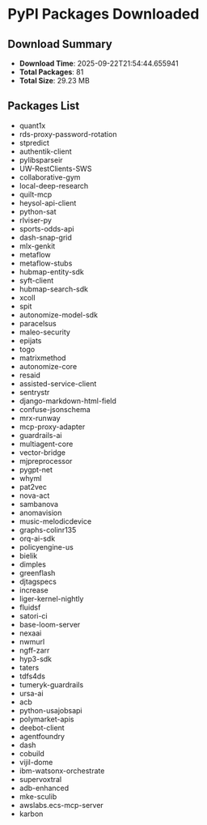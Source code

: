# PyPI Packages Downloaded

## Download Summary
- **Download Time**: 2025-09-22T21:54:44.655941
- **Total Packages**: 81
- **Total Size**: 29.23 MB

## Packages List
- quant1x
- rds-proxy-password-rotation
- stpredict
- authentik-client
- pylibsparseir
- UW-RestClients-SWS
- collaborative-gym
- local-deep-research
- quilt-mcp
- heysol-api-client
- python-sat
- rlviser-py
- sports-odds-api
- dash-snap-grid
- mlx-genkit
- metaflow
- metaflow-stubs
- hubmap-entity-sdk
- syft-client
- hubmap-search-sdk
- xcoll
- spit
- autonomize-model-sdk
- paracelsus
- maleo-security
- epijats
- togo
- matrixmethod
- autonomize-core
- resaid
- assisted-service-client
- sentrystr
- django-markdown-html-field
- confuse-jsonschema
- mrx-runway
- mcp-proxy-adapter
- guardrails-ai
- multiagent-core
- vector-bridge
- mjpreprocessor
- pygpt-net
- whyml
- pat2vec
- nova-act
- sambanova
- anomavision
- music-melodicdevice
- graphs-colinr135
- orq-ai-sdk
- policyengine-us
- bielik
- dimples
- greenflash
- djtagspecs
- increase
- liger-kernel-nightly
- fluidsf
- satori-ci
- base-loom-server
- nexaai
- nwmurl
- ngff-zarr
- hyp3-sdk
- taters
- tdfs4ds
- tumeryk-guardrails
- ursa-ai
- acb
- python-usajobsapi
- polymarket-apis
- deebot-client
- agentfoundry
- dash
- cobuild
- vijil-dome
- ibm-watsonx-orchestrate
- supervoxtral
- adb-enhanced
- mke-sculib
- awslabs.ecs-mcp-server
- karbon
